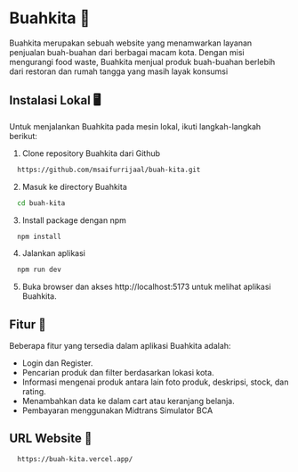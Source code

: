 
# Buahkita 🍉
Buahkita merupakan sebuah website yang menamwarkan layanan penjualan buah-buahan dari berbagai macam kota. Dengan misi mengurangi food waste, Buahkita menjual produk buah-buahan berlebih dari restoran dan rumah tangga yang masih layak konsumsi

## Instalasi Lokal 🖥️
Untuk menjalankan Buahkita pada mesin lokal, ikuti langkah-langkah berikut: 

1. Clone repository Buahkita dari Github

~~~bash  
  https://github.com/msaifurrijaal/buah-kita.git
~~~

2. Masuk ke directory Buahkita

~~~bash  
  cd buah-kita
~~~

3. Install package dengan npm

~~~bash  
  npm install
~~~

4. Jalankan aplikasi

~~~bash  
  npm run dev
~~~

5. Buka browser dan akses http://localhost:5173 untuk melihat aplikasi Buahkita.

## Fitur 📝
Beberapa fitur yang tersedia dalam aplikasi Buahkita adalah:

- Login dan Register.
- Pencarian produk dan filter berdasarkan lokasi kota.
- Informasi mengenai produk antara lain foto produk, deskripsi, stock, dan rating.
- Menambahkan data ke dalam cart atau keranjang belanja.
- Pembayaran menggunakan Midtrans Simulator BCA

## URL Website 🔗

~~~bash  
  https://buah-kita.vercel.app/
~~~
